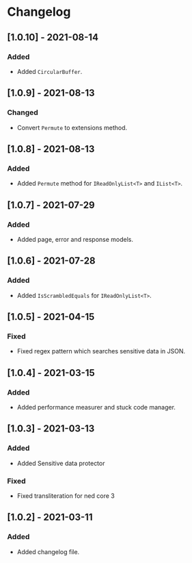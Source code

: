 # Changelog

## [1.0.10] - 2021-08-14

### Added

- Added `CircularBuffer`.

## [1.0.9] - 2021-08-13

### Changed

- Convert `Permute` to extensions method.

## [1.0.8] - 2021-08-13

### Added

- Added `Permute` method for `IReadOnlyList<T>` and `IList<T>`.

## [1.0.7] - 2021-07-29

### Added

- Added page, error and response models.

## [1.0.6] - 2021-07-28

### Added

- Added `IsScrambledEquals` for `IReadOnlyList<T>`.

## [1.0.5] - 2021-04-15

### Fixed

- Fixed regex pattern which searches sensitive data in JSON.

## [1.0.4] - 2021-03-15

### Added

- Added performance measurer and stuck code manager.

## [1.0.3] - 2021-03-13

### Added

- Added Sensitive data protector

### Fixed

- Fixed transliteration for ned core 3

## [1.0.2] - 2021-03-11

### Added

- Added changelog file.
